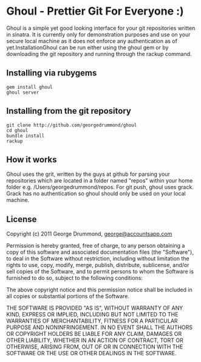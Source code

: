 # Ghoul - Prettier Git For Everyone :)

Ghoul is a simple yet good looking interface for your git repositories written in sinatra. It is currently only for demonstration purposes and use on your secure local machine as it does not enforce any authentication as of yet.InstallationGhoul can be run either using the ghoul gem or by downloading the git repository and running through the rackup command.


## Installing via rubygems

    gem install ghoul
    ghoul server

    
## Installing from the git repository
  
    git clone http://github.com/georgedrummond/ghoul
    cd ghoul
    bundle install
    rackup
 
    
## How it works

Ghoul uses the grit, written by the guys at github for parsing your repositories which are located in a folder named "repos" within your home folder e.g. /Users/georgedrummond/repos. For git push, ghoul uses grack. Grack has no authentication so ghoul should only be used on your local machine.


## License

Copyright (c) 2011 George Drummond, george@accountsapp.com

Permission is hereby granted, free of charge, to any person obtaining
a copy of this software and associated documentation files (the
"Software"), to deal in the Software without restriction, including
without limitation the rights to use, copy, modify, merge, publish,
distribute, sublicense, and/or sell copies of the Software, and to
permit persons to whom the Software is furnished to do so, subject to
the following conditions:

The above copyright notice and this permission notice shall be
included in all copies or substantial portions of the Software.

THE SOFTWARE IS PROVIDED "AS IS", WITHOUT WARRANTY OF ANY KIND,
EXPRESS OR IMPLIED, INCLUDING BUT NOT LIMITED TO THE WARRANTIES OF
MERCHANTABILITY, FITNESS FOR A PARTICULAR PURPOSE AND
NONINFRINGEMENT. IN NO EVENT SHALL THE AUTHORS OR COPYRIGHT HOLDERS BE
LIABLE FOR ANY CLAIM, DAMAGES OR OTHER LIABILITY, WHETHER IN AN ACTION
OF CONTRACT, TORT OR OTHERWISE, ARISING FROM, OUT OF OR IN CONNECTION
WITH THE SOFTWARE OR THE USE OR OTHER DEALINGS IN THE SOFTWARE.